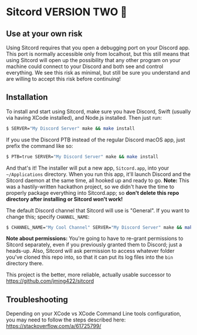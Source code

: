 # Sitcord VERSION TWO 🎸

## Use at your own risk

Using Sitcord requires that you open a debugging port on your Discord app. This port is normally accessible only from localhost, but this still means that using Sitcord will open up the possibility that any other program on your machine could connect to your Discord and both see and control everything. We see this risk as minimal, but still be sure you understand and are willing to accept this risk before continuing!


## Installation

To install and start using Sitcord, make sure you have Discord, Swift (usually via having XCode installed), and Node.js installed.
Then just run:
```bash
$ SERVER="My Discord Server" make && make install
```

If you use the Discord PTB instead of the regular Discord macOS app, just prefix the command like so:
```bash
$ PTB=true SERVER="My Discord Server" make && make install
```

And that's it! The installer will put a new app, `Sitcord.app`, into your `~/Applications` directory. When you run this app, it'll launch Discord and the Sitcord daemon at the same time, all hooked up and ready to go. **Note:** This was a hastily-written hackathon project, so we didn't have the time to properly package everything into Sitcord.app; so **don't delete this repo directory after installing or Sitcord won't work!**


The default Discord channel that Sitcord will use is "General". If you want to change this; specify `CHANNEL_NAME`:
```bash
$ CHANNEL_NAME="My Cool Channel" SERVER="My Discord Server" make && make install
```


**Note about permissions:** You're going to have to re-grant permissions to Sitcord separately, even if you previously granted them to Discord; just a heads-up. Also, Sitcord will ask permission to access whatever folder you've cloned this repo into, so that it can put its log files into the `bin` directory there.


This project is the better, more reliable, actually usable successor to https://github.com/jming422/sitcord


## Troubleshooting

Depending on your XCode vs XCode Command Line tools configuration, you may need to follow the steps described here: https://stackoverflow.com/a/61725799/
